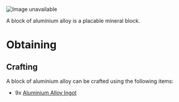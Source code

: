 ![Image unavailable](https://i.imgur.com/UVDWt28.png)

A block of aluminium alloy is a placable mineral block.

# Obtaining

## Crafting

A block of aluminium alloy can be crafted using the following items:

* 9x [Aluminium Alloy Ingot](aluminium-alloy-ingot)